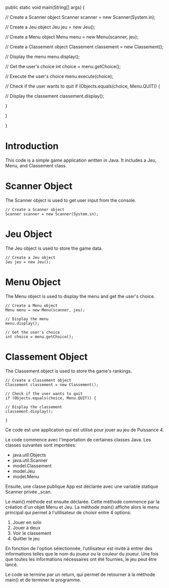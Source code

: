 

public static void main(String[] args) {

// Create a Scanner object
Scanner scanner = new Scanner(System.in);

// Create a Jeu object
Jeu jeu = new Jeu();

// Create a Menu object
Menu menu = new Menu(scanner, jeu);

// Create a Classement object
Classement classement = new Classement();

// Display the menu
menu.display();

// Get the user's choice
int choice = menu.getChoice();

// Execute the user's choice
menu.execute(choice);

// Check if the user wants to quit
if (Objects.equals(choice, Menu.QUIT)) {

// Display the classement
classement.display();

}

}

}

# Introduction
This code is a simple game application written in Java. It includes a Jeu, Menu, and Classement class. 

# Scanner Object
The Scanner object is used to get user input from the console. 

```
// Create a Scanner object
Scanner scanner = new Scanner(System.in);
```

# Jeu Object
The Jeu object is used to store the game data. 

```
// Create a Jeu object
Jeu jeu = new Jeu();
```

# Menu Object
The Menu object is used to display the menu and get the user's choice. 

```
// Create a Menu object
Menu menu = new Menu(scanner, jeu);

// Display the menu
menu.display();

// Get the user's choice
int choice = menu.getChoice();
```

# Classement Object
The Classement object is used to store the game's rankings. 

```
// Create a Classement object
Classement classement = new Classement();

// Check if the user wants to quit
if (Objects.equals(choice, Menu.QUIT)) {

// Display the classement
classement.display();

}
```




Ce code est une application qui est utilisé pour jouer au jeu de Puissance 4.

Le code commence avec l'importation de certaines classes Java. Les classes suivantes sont importées:

- java.util.Objects
- java.util.Scanner
- model.Classement
- model.Jeu
- model.Menu

Ensuite, une classe publique App est déclarée avec une variable statique Scanner privée _scan.

Le main() méthode est ensuite déclarée. Cette méthode commence par la création d'un objet Menu et Jeu. La méthode main() affiche alors le menu principal qui permet à l'utilisateur de choisir entre 4 options:

1. Jouer en solo
2. Jouer à deux
3. Voir le classement
4. Quitter le jeu

En fonction de l'option sélectionnée, l'utilisateur est invité à entrer des informations telles que le nom du joueur ou la couleur du joueur. Une fois que toutes les informations nécessaires ont été fournies, le jeu peut être lancé.

Le code se termine par un return, qui permet de retourner à la méthode main() et de terminer le programme.